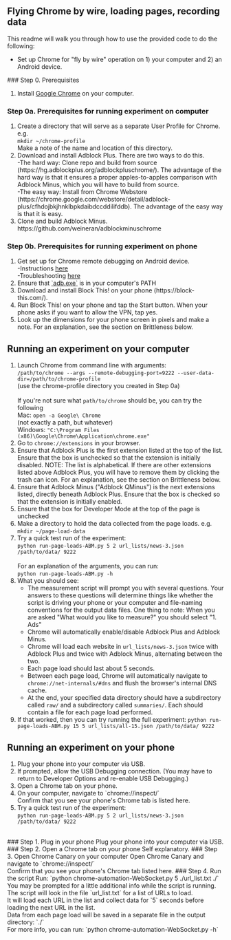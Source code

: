 ## Flying Chrome by wire, loading pages, recording data
This readme will walk you through how to use the provided code to do the following:
<ul>
	<li> Set up Chrome for "fly by wire" operation on 1) your computer and 2) an Android device.</li>

</ul>
### Step 0. Prerequisites
<ol>
  <li>Install <a href="https://www.google.com/chrome/browser/desktop/">Google Chrome</a> on your computer.</li>
</ol>

### Step 0a. Prerequisites for running experiment on computer
<ol>
	<li>Create a directory that will serve as a separate User Profile for Chrome. e.g. </br>
  		<code>mkdir ~/chrome-profile</code></br>
  		Make a note of the name and location of this directory.</li>
	<li>Download and install Adblock Plus.  There are two ways to do this.</br>
		-The hard way: Clone repo and build from source (https://hg.adblockplus.org/adblockpluschrome/).
		The advantage of the hard way is that it ensures a proper apples-to-apples comparison with Adblock Minus, which you will have to build from source.</br>
		-The easy way: Install from Chrome Webstore (https://chrome.google.com/webstore/detail/adblock-plus/cfhdojbkjhnklbpkdaibdccddilifddb).  The advantage of the easy way is that it is easy.</li>
	<li>Clone and build Adblock Minus.  https://github.com/weineran/adblockminuschrome</li>
</ol>

### Step 0b. Prerequisites for running experiment on phone
<ol>
	<li> Get set up for Chrome remote debugging on Android device.</br>
	  -Instructions <a href="https://developers.google.com/web/tools/chrome-devtools/debug/remote-debugging/remote-debugging?hl=en">here</a></br>
	  -Troubleshooting <a href="http://stackoverflow.com/questions/21925992/chrome-devtools-devices-does-not-detect-device-when-plugged-in">here</a></li>
	<li>Ensure that <a href="http://developer.android.com/tools/help/adb.html">`adb.exe`</a> is in your computer's PATH</li>
	<li>Download and install Block This! on your phone (https://block-this.com/).</li>
	<li>Run Block This! on your phone and tap the Start button.  When your phone asks if you want to allow the VPN, tap yes.</li>
	<li>Look up the dimensions for your phone screen in pixels and make a note.  For an explanation, see the section on Brittleness below.</li>
</ol>

## Running an experiment on your computer
<ol>
	<li>Launch Chrome from command line with arguments:</br>
  		<code>/path/to/chrome --args --remote-debugging-port=9222 --user-data-dir=/path/to/chrome-profile</code></br>    (use the chrome-profile directory you created in Step 0a)</br></br>
  		If you're not sure what <code>path/to/chrome</code> should be, you can try the following</br>
  		Mac: <code>open -a Google\ Chrome</code></br>(not exactly a path, but whatever)</br>
  		Windows: <code>"C:\Program Files (x86)\Google\Chrome\Application\chrome.exe"</code></li>
	<li>Go to <code>chrome://extensions</code> in your browser.</li>
	<li>Ensure that Adblock Plus is the first extension listed at the top of the list.  Ensure that the box is unchecked so that the extension is initially disabled.  NOTE: The list is alphabetical.  If there are other extensions listed above Adblock Plus, you will have to remove them by clicking the trash can icon.  For an explanation, see the section on Brittleness below.</li>
	<li>Ensure that Adblock Minus ("Adblock QMinus") is the next extensions listed, directly beneath Adblock Plus.  Ensure that the box is checked so that the extension is initially enabled.</li>
	<li>Ensure that the box for Developer Mode at the top of the page is unchecked</li>
	<li>Make a directory to hold the data collected from the page loads.  e.g.</br>
		<code>mkdir ~/page-load-data</code></li>
	<li>Try a quick test run of the experiment:</br>
		<code>python run-page-loads-ABM.py 5 2 url_lists/news-3.json /path/to/data/ 9222</code></br></br>
		For an explanation of the arguments, you can run:</br>
		<code>python run-page-loads-ABM.py -h</code></li>
	<li>What you should see:</br>
		<ul>
			<li>The measurement script will prompt you with several questions.  Your answers to these questions will determine things like whether the script is driving your phone or your computer and file-naming conventions for the output data files.  One thing to note: When you are asked "What would you like to measure?" you should select "1. Ads"</li>
			<li>Chrome will automatically enable/disable Adblock Plus and Adblock Minus.</li>
			<li>Chrome will load each website in <code>url_lists/news-3.json</code> twice with Adblock Plus and twice with Adblock Minus, alternating between the two.</li>
			<li>Each page load should last about 5 seconds.</li>
			<li>Between each page load, Chrome will automatically navigate to <code>chrome://net-internals/#dns</code> and flush the browser's internal DNS cache.</li>
			<li>At the end, your specified data directory should have a subdirectory called <code>raw/</code> and a subdirectory called <code>summaries/</code>.  Each should contain a file for each page load performed.</li>
		</ul></li>
	<li>If that worked, then you can try running the full experiment:
		<code>python run-page-loads-ABM.py 15 5 url_lists/all-15.json /path/to/data/ 9222</code></li>
</ol>

## Running an experiment on your phone
<ol>
	<li>Plug your phone into your computer via USB.</li>
	<li>If prompted, allow the USB Debugging connection.  (You may have to return to Developer Options and re-enable USB Debugging.)</li>
	<li>Open a Chrome tab on your phone.</li>
	<li>On your computer, navigate to `chrome://inspect/`</br>
		Confirm that you see your phone's Chrome tab is listed here.</li>
	<li>Try a quick test run of the experiment:</br>
		<code>python run-page-loads-ABM.py 5 2 url_lists/news-3.json /path/to/data/ 9222</code></br></br>
	</li>
	
</ol>
### Step 1. Plug in your phone
Plug your phone into your computer via USB.
### Step 2. Open a Chrome tab on your phone
Self explanatory.
### Step 3. Open Chrome Canary on your computer
Open Chrome Canary and navigate to `chrome://inspect/`</br>
Confirm that you see your phone's Chrome tab listed here.
### Step 4. Run the script
Run: `python chrome-automation-WebSocket.py 5 ./url_list.txt ./`</br>
You may be prompted for a little additional info while the script is running.</br>
The script will look in the file `url_list.txt` for a list of URLs to load.</br>
It will load each URL in the list and collect data for `5` seconds before loading the next URL in the list.</br>
Data from each page load will be saved in a separate file in the output directory: `./`</br>
For more info, you can run: `python chrome-automation-WebSocket.py -h`

